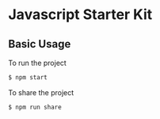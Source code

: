 # Javascript Starter Kit

## Basic Usage
To run the project
```bash
$ npm start
```
To share the project
```bash
$ npm run share
```
